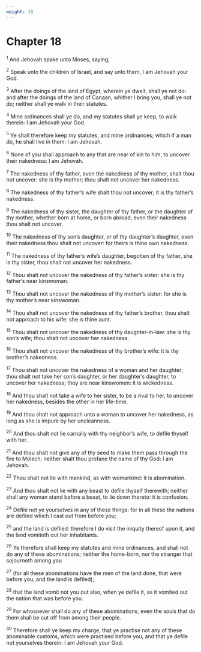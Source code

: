 ```yaml
---
weight: 18
---
```


# Chapter 18

<sup>1</sup> And Jehovah spake unto Moses, saying, 

<sup>2</sup> Speak unto the children of Israel, and say unto them, I am Jehovah your God. 

<sup>3</sup> After the doings of the land of Egypt, wherein ye dwelt, shall ye not do: and after the doings of the land of Canaan, whither I bring you, shall ye not do; neither shall ye walk in their statutes. 

<sup>4</sup> Mine ordinances shall ye do, and my statutes shall ye keep, to walk therein: I am Jehovah your God. 

<sup>5</sup> Ye shall therefore keep my statutes, and mine ordinances; which if a man do, he shall live in them: I am Jehovah. 

<sup>6</sup> None of you shall approach to any that are near of kin to him, to uncover their nakedness: I am Jehovah. 

<sup>7</sup> The nakedness of thy father, even the nakedness of thy mother, shalt thou not uncover: she is thy mother; thou shalt not uncover her nakedness. 

<sup>8</sup> The nakedness of thy father’s wife shalt thou not uncover; it is thy father’s nakedness. 

<sup>9</sup> The nakedness of thy sister, the daughter of thy father, or the daughter of thy mother, whether born at home, or born abroad, even their nakedness thou shalt not uncover. 

<sup>10</sup> The nakedness of thy son’s daughter, or of thy daughter’s daughter, even their nakedness thou shalt not uncover: for theirs is thine own nakedness. 

<sup>11</sup> The nakedness of thy father’s wife’s daughter, begotten of thy father, she is thy sister, thou shalt not uncover her nakedness. 

<sup>12</sup> Thou shalt not uncover the nakedness of thy father’s sister: she is thy father’s near kinswoman. 

<sup>13</sup> Thou shalt not uncover the nakedness of thy mother’s sister: for she is thy mother’s near kinswoman. 

<sup>14</sup> Thou shalt not uncover the nakedness of thy father’s brother, thou shalt not approach to his wife: she is thine aunt. 

<sup>15</sup> Thou shalt not uncover the nakedness of thy daughter-in-law: she is thy son’s wife; thou shalt not uncover her nakedness. 

<sup>16</sup> Thou shalt not uncover the nakedness of thy brother’s wife: it is thy brother’s nakedness. 

<sup>17</sup> Thou shalt not uncover the nakedness of a woman and her daughter; thou shalt not take her son’s daughter, or her daughter’s daughter, to uncover her nakedness; they are near kinswomen: it is wickedness. 

<sup>18</sup> And thou shalt not take a wife to her sister, to be a rival to her, to uncover her nakedness, besides the other in her life-time. 

<sup>19</sup> And thou shalt not approach unto a woman to uncover her nakedness, as long as she is impure by her uncleanness. 

<sup>20</sup> And thou shalt not lie carnally with thy neighbor’s wife, to defile thyself with her. 

<sup>21</sup> And thou shalt not give any of thy seed to make them pass through the fire to Molech; neither shalt thou profane the name of thy God: I am Jehovah. 

<sup>22</sup> Thou shalt not lie with mankind, as with womankind: it is abomination. 

<sup>23</sup> And thou shalt not lie with any beast to defile thyself therewith; neither shall any woman stand before a beast, to lie down thereto: it is confusion. 

<sup>24</sup> Defile not ye yourselves in any of these things: for in all these the nations are defiled which I cast out from before you; 

<sup>25</sup> and the land is defiled: therefore I do visit the iniquity thereof upon it, and the land vomiteth out her inhabitants. 

<sup>26</sup> Ye therefore shall keep my statutes and mine ordinances, and shall not do any of these abominations; neither the home-born, nor the stranger that sojourneth among you 

<sup>27</sup> (for all these abominations have the men of the land done, that were before you, and the land is defiled); 

<sup>28</sup> that the land vomit not you out also, when ye defile it, as it vomited out the nation that was before you. 

<sup>29</sup> For whosoever shall do any of these abominations, even the souls that do them shall be cut off from among their people. 

<sup>30</sup> Therefore shall ye keep my charge, that ye practise not any of these abominable customs, which were practised before you, and that ye defile not yourselves therein: I am Jehovah your God. 


